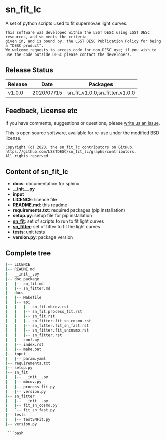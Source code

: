 # sn_fit_lc

A set of python scripts used to fit supernovae light curves.

```
This software was developed within the LSST DESC using LSST DESC resources, and so meets the criteria 
given in, and is bound by, the LSST DESC Publication Policy for being a "DESC product".
We welcome requests to access code for non-DESC use; if you wish to use the code outside DESC please contact the developers.

```
## Release Status

|Release|Date|Packages|
|---|---|---|
|v1.0.0|2020/07/15|sn_fit_v1.0.0,sn_fitter_v1.0.0|

## Feedback, License etc

If you have comments, suggestions or questions, please [write us an issue](https://github.com/LSSTDESC/sn_fit_lc/issues).

This is open source software, available for re-use under the modified BSD license.

```
Copyright (c) 2020, the sn_fit_lc contributors on GitHub, https://github.com/LSSTDESC/sn_fit_lc/graphs/contributors.
All rights reserved.
```

## Content of sn_fit_lc ##
* **docs**: documentation for sphinx
* **\_\_init\_\_.py**
* **input**
* **LICENCE**: licence file
* **README.md**: this readme
* **requirements.txt**: required packages (pip installation) 
* **setup.py**: setup file for pip installation
* [**sn_fit**](doc_package/sn_fit.md): set of scripts to run to fit light curves
* [**sn_fitter**](doc_package/sn_fitter.md): set of fitter to fit the light curves
* **tests**: unit tests
* **version.py**: package version


## Complete tree ##
```bash
|-- LICENCE
|-- README.md
|-- __init__.py
|-- doc_package
|   |-- sn_fit.md
|   |-- sn_fitter.md
|-- docs
|   |-- Makefile
|   |-- api
|   |   |-- sn_fit.mbcov.rst
|   |   |-- sn_fit.process_fit.rst
|   |   |-- sn_fit.rst
|   |   |-- sn_fitter.fit_sn_cosmo.rst
|   |   |-- sn_fitter.fit_sn_fast.rst
|   |   |-- sn_fitter.fit_sncosmo.rst
|   |   |-- sn_fitter.rst
|   |-- conf.py
|   |-- index.rst
|   |-- make.bat
|-- input
|   |-- param.yaml
|-- requirements.txt
|-- setup.py
|-- sn_fit
|   |-- __init__.py
|   |-- mbcov.py
|   |-- process_fit.py
|   |-- version.py
|-- sn_fitter
|   |-- __init__.py
|   |-- fit_sn_cosmo.py
|   `-- fit_sn_fast.py
|-- tests
|   |-- testSNFit.py
|-- version.py

 ```bash
